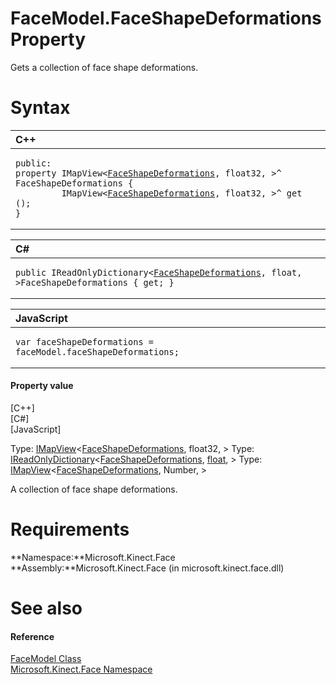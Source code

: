 FaceModel.FaceShapeDeformations Property  
========================================  

Gets a collection of face shape deformations. <span id="syntaxSection"></span>

Syntax  
======  

<table>
<colgroup>
<col width="100%" />
</colgroup>
<thead>
<tr class="header">
<th align="left">C++</th>
</tr>
</thead>
<tbody>
<tr class="odd">
<td align="left"><pre><code>public:  
property IMapView&lt;<a href="../../FaceShapeDeformations.md">FaceShapeDeformations</a>, float32, &gt;^ FaceShapeDeformations {  
         IMapView&lt;<a href="../../FaceShapeDeformations.md">FaceShapeDeformations</a>, float32, &gt;^ get ();  
}</code></pre></td>
</tr>
</tbody>
</table>

<table>
<colgroup>
<col width="100%" />
</colgroup>
<thead>
<tr class="header">
<th align="left">C#</th>
</tr>
</thead>
<tbody>
<tr class="odd">
<td align="left"><pre><code>public IReadOnlyDictionary&lt;<a href="../../FaceShapeDeformations.md">FaceShapeDeformations</a>, float, &gt;FaceShapeDeformations { get; }</code></pre></td>
</tr>
</tbody>
</table>

<table>
<colgroup>
<col width="100%" />
</colgroup>
<thead>
<tr class="header">
<th align="left">JavaScript</th>
</tr>
</thead>
<tbody>
<tr class="odd">
<td align="left"><pre><code>var faceShapeDeformations = faceModel.faceShapeDeformations;</code></pre></td>
</tr>
</tbody>
</table>

<span id="ID4ER"></span>
#### Property value  

[C++]   
 [C\#]   
 [JavaScript]   

Type: [IMapView](http://msdn.microsoft.com/en-us/library/br226037.aspx)\<[FaceShapeDeformations](../../FaceShapeDeformations.md), float32, \>
Type: [IReadOnlyDictionary](http://msdn.microsoft.com/en-us/library/hh136548.aspx)\<[FaceShapeDeformations](../../FaceShapeDeformations.md), [float](http://msdn.microsoft.com/en-us/library/system.single.aspx), \>
Type: [IMapView](http://msdn.microsoft.com/en-us/library/br226037.aspx)\<[FaceShapeDeformations](../../FaceShapeDeformations.md), Number, \>

A collection of face shape deformations.  

<span id="requirements"></span>

Requirements  
============  

**Namespace:**Microsoft.Kinect.Face  
**Assembly:**Microsoft.Kinect.Face (in microsoft.kinect.face.dll)  

<span id="ID4EPB"></span>

See also  
========  

<span id="ID4ERB"></span>
#### Reference  

[FaceModel Class](../../FaceModel_Class.md)  
 [Microsoft.Kinect.Face Namespace](../../../Kinect.Face.md)  



<!--Please do not edit the data in the comment block below.-->
<!--
TOCTitle : FaceShapeDeformations Property
RLTitle : FaceModel.FaceShapeDeformations Property
KeywordK : FaceShapeDeformations property
KeywordK : FaceModel.FaceShapeDeformations property
KeywordF : Microsoft.Kinect.Face.FaceModel.FaceShapeDeformations
KeywordF : FaceModel.FaceShapeDeformations
KeywordF : FaceShapeDeformations
KeywordF : Microsoft.Kinect.Face.FaceModel.FaceShapeDeformations
KeywordA : P:Microsoft.Kinect.Face.FaceModel.FaceShapeDeformations
AssetID : P:Microsoft.Kinect.Face.FaceModel.FaceShapeDeformations
Locale : en-us
CommunityContent : 1
APIType : Managed
APILocation : microsoft.kinect.face.dll
APIName : Microsoft.Kinect.Face.FaceModel.FaceShapeDeformations
TargetOS : Windows
TopicType : kbSyntax
DevLang : VB
DevLang : CSharp
DevLang : JavaScript
DevLang : C++
DocSet : K4Wv2
ProjType : K4Wv2Proj
Technology : Kinect for Windows
Product : Kinect for Windows SDK v2
productversion : 20
-->
